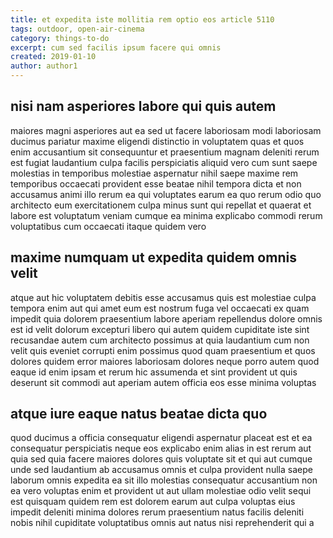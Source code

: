 ```yaml
---
title: et expedita iste mollitia rem optio eos article 5110
tags: outdoor, open-air-cinema
category: things-to-do
excerpt: cum sed facilis ipsum facere qui omnis
created: 2019-01-10
author: author1
---
```


## nisi nam asperiores labore qui quis autem

maiores magni asperiores aut ea sed ut facere laboriosam modi laboriosam ducimus pariatur maxime eligendi distinctio in voluptatem quas et quos enim accusantium sit consequuntur et praesentium magnam deleniti rerum est fugiat laudantium culpa facilis perspiciatis aliquid vero cum sunt saepe molestias in temporibus molestiae aspernatur nihil saepe maxime rem temporibus occaecati provident esse beatae nihil tempora dicta et non accusamus animi illo rerum ea qui voluptates earum ea quo rerum odio quo architecto eum exercitationem culpa minus sunt qui repellat et quaerat et labore est voluptatum veniam cumque ea minima explicabo commodi rerum voluptatibus cum occaecati itaque quidem vero

## maxime numquam ut expedita quidem omnis velit

atque aut hic voluptatem debitis esse accusamus quis est molestiae culpa tempora enim aut qui amet eum est nostrum fuga vel occaecati ex quam impedit quia dolorem praesentium labore aperiam repellendus dolore omnis est id velit dolorum excepturi libero qui autem quidem cupiditate iste sint recusandae autem cum architecto possimus at quia laudantium cum non velit quis eveniet corrupti enim possimus quod quam praesentium et quos dolores quidem error maiores laboriosam dolores neque porro autem quod eaque id enim ipsam et rerum hic assumenda et sint provident ut quis deserunt sit commodi aut aperiam autem officia eos esse minima voluptas

## atque iure eaque natus beatae dicta quo

quod ducimus a officia consequatur eligendi aspernatur placeat est et ea consequatur perspiciatis neque eos explicabo enim alias in est rerum aut quia sed quia facere maiores dolores quis voluptate sit et qui aut cumque unde sed laudantium ab accusamus omnis et culpa provident nulla saepe laborum omnis expedita ea sit illo molestias consequatur accusantium non ea vero voluptas enim et provident ut aut ullam molestiae odio velit sequi est quisquam quidem rem est dolorem earum aut culpa voluptas eius impedit deleniti minima dolores rerum praesentium natus facilis deleniti nobis nihil cupiditate voluptatibus omnis aut natus nisi reprehenderit qui a
